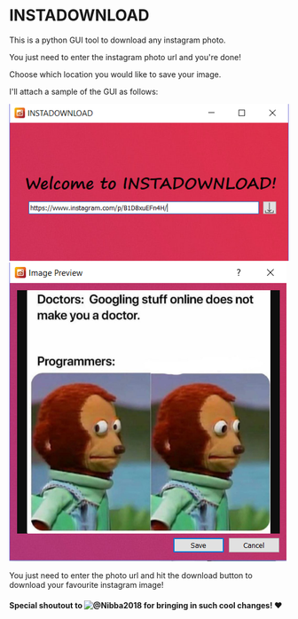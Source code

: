# INSTADOWNLOAD

This is a python GUI tool to download any instagram photo.

You just need to enter the instagram photo url and you're done!

Choose which location you would like to save your image.

I'll attach a sample of the GUI as follows:

![ALT TEXT](https://github.com/GangulyShreyan/INSTADOWNLOAD/blob/master/Capture1.PNG)
![ALT TEXT](https://github.com/GangulyShreyan/INSTADOWNLOAD/blob/master/Capture2.PNG)



You just need to enter the photo url and hit the download button to download your favourite instagram image!


#### Special shoutout to ![@Nibba2018](https://github.com/Nibba2018) for bringing in such cool changes! ❤️
